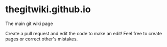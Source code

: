 # thegitwiki.github.io
The main git wiki page

Create a pull request and edit the code to make an edit! Feel free to create pages or correct other's mistakes.
